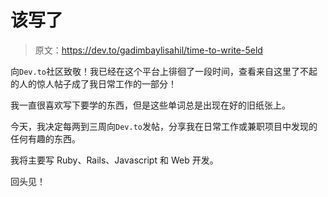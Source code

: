# 该写了

> 原文：<https://dev.to/gadimbaylisahil/time-to-write-5eld>

向`Dev.to`社区致敬！我已经在这个平台上徘徊了一段时间，查看来自这里了不起的人的惊人帖子成了我日常工作的一部分！

我一直很喜欢写下要学的东西，但是这些单词总是出现在好的旧纸张上。

今天，我决定每两到三周向`Dev.to`发帖，分享我在日常工作或兼职项目中发现的任何有趣的东西。

我将主要写 Ruby、Rails、Javascript 和 Web 开发。

回头见！